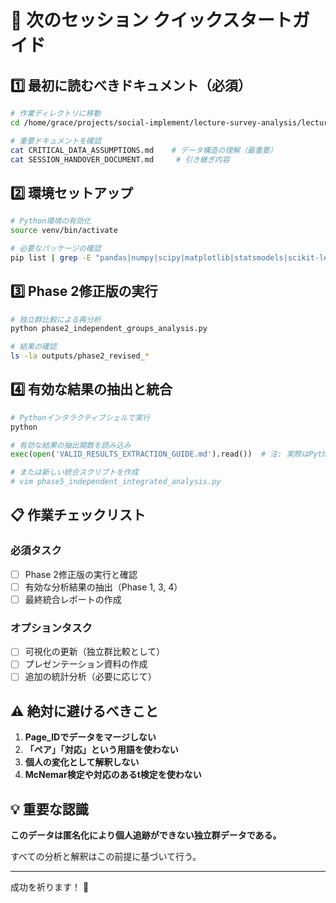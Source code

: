 # 🚀 次のセッション クイックスタートガイド

## 1️⃣ 最初に読むべきドキュメント（必須）

```bash
# 作業ディレクトリに移動
cd /home/grace/projects/social-implement/lecture-survey-analysis/lecture-survey-analysis

# 重要ドキュメントを確認
cat CRITICAL_DATA_ASSUMPTIONS.md    # データ構造の理解（最重要）
cat SESSION_HANDOVER_DOCUMENT.md     # 引き継ぎ内容
```

## 2️⃣ 環境セットアップ

```bash
# Python環境の有効化
source venv/bin/activate

# 必要なパッケージの確認
pip list | grep -E "pandas|numpy|scipy|matplotlib|statsmodels|scikit-learn"
```

## 3️⃣ Phase 2修正版の実行

```bash
# 独立群比較による再分析
python phase2_independent_groups_analysis.py

# 結果の確認
ls -la outputs/phase2_revised_*
```

## 4️⃣ 有効な結果の抽出と統合

```python
# Pythonインタラクティブシェルで実行
python

# 有効な結果の抽出関数を読み込み
exec(open('VALID_RESULTS_EXTRACTION_GUIDE.md').read())  # 注: 実際はPythonファイルとして保存して実行

# または新しい統合スクリプトを作成
# vim phase5_independent_integrated_analysis.py
```

## 📋 作業チェックリスト

### 必須タスク
- [ ] Phase 2修正版の実行と確認
- [ ] 有効な分析結果の抽出（Phase 1, 3, 4）
- [ ] 最終統合レポートの作成

### オプションタスク
- [ ] 可視化の更新（独立群比較として）
- [ ] プレゼンテーション資料の作成
- [ ] 追加の統計分析（必要に応じて）

## ⚠️ 絶対に避けるべきこと

1. **Page_IDでデータをマージしない**
2. **「ペア」「対応」という用語を使わない**
3. **個人の変化として解釈しない**
4. **McNemar検定や対応のあるt検定を使わない**

## 💡 重要な認識

**このデータは匿名化により個人追跡ができない独立群データである。**

すべての分析と解釈はこの前提に基づいて行う。

---

成功を祈ります！ 🎯